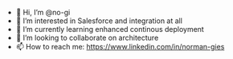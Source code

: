 - 👋 Hi, I’m @no-gi
- 👀 I’m interested in Salesforce and integration at all
- 🌱 I’m currently learning enhanced continous deployment
- 💞️ I’m looking to collaborate on architecture
- 📫 How to reach me: https://www.linkedin.com/in/norman-gies

<!---
no-gi/no-gi is a ✨ special ✨ repository because its `README.md` (this file) appears on your GitHub profile.
You can click the Preview link to take a look at your changes.
--->
